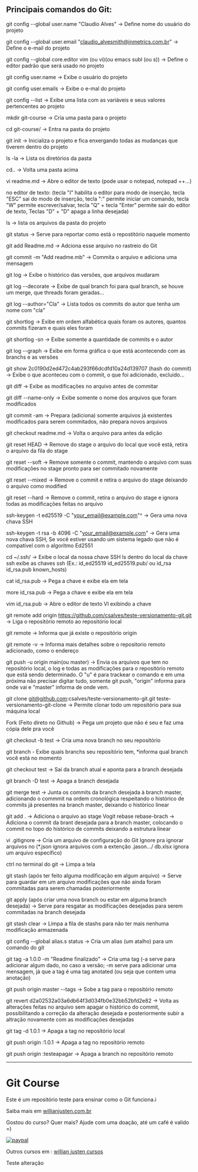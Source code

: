 ## Principais comandos do Git:

git config --global user.name "Claudio Alves" -> Define nome do usuário do projeto

git config --global user.email "claudio_alvesmith@inmetrics.com.br" -> Define o e-mail do projeto

git config --global core.editor vim (ou vi)(ou emacs subl (ou s)) -> Define o editor padrão que será usado no projeto

git config user.name -> Exibe o usuário do projeto

git config user.emails -> Exibe o e-mal do projeto

git config --list -> Exibe uma lista com as variáveis e seus valores pertencentes ao projeto

mkdir git-course -> Cria uma pasta para o projeto

cd git-course/ -> Entra na pasta do projeto

git init -> Inicializa o projeto e fica enxergando todas as mudanças que tiverem dentro do projeto

ls -la -> Lista os diretórios da pasta

cd.. -> Volta uma pasta acima

vi readme.md -> Abre o editor de texto (pode usar o notepad, notepad ++...)

no editor de texto: (tecla "I" habilita o editor para modo de inserção, tecla "ESC" sai do modo de inserção,
tecla ":" permite iniciar um comando, tecla "W" permite escrever/salvar, tecla "Q" + tecla "Enter" permite sair do
editor de texto, Teclas "D" + "D" apaga a linha desejada)

ls -> lista os arquivos da pasta do projeto

git status -> Serve para reportar como está o repostitório naquele momento

git add Readme.md -> Adciona esse arquivo no rastreio do Git

git commit -m "Add readme.mb" -> Commita o arquivo e adiciona uma mensagem

git log -> Exibe o histórico das versões, que arquivos mudaram

git log --decorate -> Exibe de qual branch foi para qual branch, se houve um merge, que threads foram geradas...

git log --author="Cla" -> Lista todos os commits do autor que tenha um nome com "cla"

git shortlog -> Exibe em ordem alfabética quais foram os autores, quantos commits fizeram e quais eles foram

git shortlog -sn -> Exibe somente a quantidade de commits e o autor

git log --graph -> Exibe em forma gráfica o que está acontecendo com as branchs e as versões

git show 2c0190d2ed472c4ab293f66dcdfd10a24d139707 (hash do commit) -> Exibe o que aconteceu com o commit, o que
foi adicionado, excluido...

git diff -> Exibe as modificações no arquivo antes de commitar

git diff --name-only -> Exibe somente o nome dos arquivos que foram modificados

git commit -am -> Prepara (adiciona) somente arquivos já existentes modificados para serem commitados, não prepara novos arquivos

git checkout readme.md -> Volta o arquivo para antes da edição

git reset HEAD -> Remove do stage o arquivo do local que você está, retira o arquivo da fila do stage

git reset --soft -> Remove somente o commit, mantendo o arquivo com suas modificações no stage pronto para ser
commitado novamente

git reset --mixed -> Remove o commit e retira o arquivo do stage deixando o arquivo como modified

git reset --hard -> Remove o commit, retira o arquivo do stage e ignora todas as modificações feitas no arquivo

ssh-keygen -t ed25519 -C "your_email@example.com"^ -> Gera uma nova chava SSH

ssh-keygen -t rsa -b 4096 -C "your_email@example.com" -> Gera uma nova chava SSH, Se você estiver usando um
sistema legado que não é compatível com o algoritmo Ed2551

cd ~/.ssh/ -> Exibe o local da nossa chave SSH
ls dentro do local da chave ssh exibe as chaves ssh (Ex.: id_ed25519  id_ed25519.pub/ ou id_rsa  id_rsa.pub known_hosts)

cat id_rsa.pub -> Pega a chave e exibe ela em tela

more id_rsa.pub -> Pega a chave e exibe ela em tela

vim id_rsa.pub -> Abre o editor de texto VI exibindo a chave

git remote add origin https://github.com/csalves/teste-versionamento-git.git -> Liga o repositório remoto ao
repositório local

git remote -> Informa que já existe o repositório origin

git remote -v -> Informa mais detalhes sobre o repositorio remoto adicionado, como o endereço

git push -u origin main(ou master) -> Envia os arquivos que tem no repositório local, o log e todas as modificações para o
repositório remoto que está sendo determinado. O "u" é para trackear o comando e em uma próxima não precisar
digitar tudo, somente git push, "origin" informa para onde vai e "master" informa de onde vem.

git clone git@github.com:csalves/teste-versionamento-git.git teste-versionamento-git-clone -> Permite clonar todo um repositório para sua máquina local

Fork (Feito direto no Github) -> Pega um projeto que não é seu e faz uma cópia dele pra você

git checkout -b test -> Cria uma nova branch no seu repositório

git branch - Exibe quais branchs seu repositório tem, *informa qual branch você está no momento

git checkout test -> Sai da branch atual e aponta para a branch desejada

git branch -D test -> Apaga a branch desejada

git merge test -> Junta os commits da branch desejada à branch master, adicionando o commmit na ordem cronológica respeitando o histórico de commits já presentes
na branch master, deixando o histórico linear

git add . -> Adiciona o arquivo ao stage
Vogit rebase rebase-brach -> Adiciona o commit da brant desejada para a branch master, colocando o commit no topo do histórico de commits deixando a estrutura linear

vi .gitignore -> Cria um arquivo de configuração do Git Ignore pra ignorar arquivos no (*.json ignora arquivos com a extenção .jason.../ db.xlsx ignora um arquivo
específico)

ctrl no terminal do git -> Limpa a tela

git stash (após ter feito alguma modificação em algum arquivo) -> Serve para guardar em um arquivo modificações que não ainda foram commitadas para serem chamadas posteriormente

git apply (após criar uma nova branch ou estar em alguma branch desejada) -> Serve para resgatar as modificações desejadas para serem commitadas na branch desejada

git stash clear -> Limpa a fila de stashs para não ter mais nenhuma modificação armazenada

git config --global alias.s status -> Cria um alias (um atalho) para um comando do git

git tag -a 1.0.0 -m "Readme finalizado" -> Cria uma tag (-a serve para adicionar algum dado, no caso a versão; -m serve para adicionar uma mensagem, já que a tag é uma
tag anotated (ou seja que contem uma anotação)

git push origin master --tags -> Sobe a tag para o repositório remoto

git revert d2a02532a03a6db64f3d034fb0e32bb52bfd2e82 -> Volta as alterações feitas no arquivo sem apagar o histórico do commit, possibilitando a correção da alteração
desejada e posteriormente subir a altração novamente com as modificações desejadas

git tag -d 1.0.1 -> Apaga a tag no repositório local

git push origin :1.0.1 -> Apaga a tag no repositório remoto


git push origin :testeapagar -> Apaga a branch no repositório remoto

------------------------------------------------------------------------------------------------------------------

# Git Course

Este é um repositório teste para ensinar como o Git funciona.i

Saiba mais em [willianjusten.com.br](http://willianjusten.com.br)

Gostou do curso? Quer mais? Ajude com uma doação, até um café é valido =)

[![paypal](https://paypalobjects.com/en_US/i/btn/btn_donateCC_LG.gif)](https://www.paypal.com/cgi-bin/webscr?cmd=_s-xclick&hosted_button_id=UTMFZUHX6EUGE)

Outros cursos em : [willian justen cursos](http://willianjusten.teachable.com)

Teste alteração

